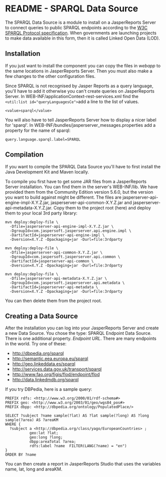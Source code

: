 # README - SPARQL Data Source
The SPARQL Data Source is a module to install on a JasperReports Server to connect queries to public SPARQL endpoints according to the [W3C SPARQL Protocol specification](http://www.w3.org/TR/sparql11-protocol/). When governments are launching projects to make data available in this form, then it is called Linked Open Data (LOD).

## Installation
If you just want to install the component you can copy the files in *webapp* to the same locations in JasperReports Server. Then you must also make a few changes to the other configuration files.

Since SPARQL is not recognised by Jasper Reports as a query language, you'll have to add it otherwise you can't create queries on JasperReports Server. In WEB-INF/applicationContext-rest-services.xml find the `<util:list id="queryLanguagesCe">`add a line to the list of values.
```
<value>sparql</value>
```
You will also have to tell JasperReports Server how to display a nicer label for 'sparql'. In WEB-INF/bundles/jasperserver_messages.properties add a property for the name of sparql:
```
query.language.sparql.label=SPARQL
```

## Compilation
If you want to compile the SPARQL Data Source you'll have to first install the Java Development Kit and Maven locally.

To compile you first have to get some JAR files from a JasperReports Server installation. You can find them in the server's WEB-INF/lib. We have provided them from the Community Edition version 5.6.0, but the version you want to build against might be different. The files are jasperserver-api-engine-impl-X.Y.Z.jar, jasperserver-api-common-X.Y.Z.jar and jasperserver-api-metadata-X.Y.Z.jar. Copy them to the project root (here) and deploy them to your local 3rd party library:

```
mvn deploy:deploy-file \
  -Dfile=jasperserver-api-engine-impl-X.Y.Z.jar \
  -DgroupId=com.jaspersoft.jasperserver.api.engine.impl \
  -DartifactId=jasperserver-api-engine-impl \
  -Dversion=X.Y.Z -Dpackaging=jar -Durl=file:3rdparty

mvn deploy:deploy-file \
  -Dfile=jasperserver-api-common-X.Y.Z.jar \
  -DgroupId=com.jaspersoft.jasperserver.api.common \
  -DartifactId=jasperserver-api-common \
  -Dversion=X.Y.Z -Dpackaging=jar -Durl=file:3rdparty

mvn deploy:deploy-file \
  -Dfile=jasperserver-api-metadata-X.Y.Z.jar \
  -DgroupId=com.jaspersoft.jasperserver.api.metadata \
  -DartifactId=jasperserver-api-metadata \
  -Dversion=X.Y.Z -Dpackaging=jar -Durl=file:3rdparty
```
You can then delete them from the project root.

## Creating a Data Source

After the installation you can log into your JasperReports Server and create a new Data Source. You chose the type: SPARQL Endpoint Data Source. There is one additional property. *Endpoint URL*. There are many endpoints in the world. Try one of these:

* http://dbpedia.org/sparql
* http://semantic.eea.europa.eu/sparql
* http://geo.linkeddata.es/sparql
* http://services.data.gov.uk/transport/sparql
* http://www.fao.org/figis/flod/endpoint/flod
* http://data.linkedmdb.org/sparql

If you try DBPedia, here is a sample query:

```
PREFIX rdfs: <http://www.w3.org/2000/01/rdf-schema#>
PREFIX geo: <http://www.w3.org/2003/01/geo/wgs84_pos#>
PREFIX dbpp: <http://dbpedia.org/ontology/PopulatedPlace/>

SELECT ?subject ?name sample(?lat) AS ?lat sample(?long) AS ?long sample(?area) AS ?areaKM
WHERE {
  ?subject a <http://dbpedia.org/class/yago/EuropeanCountries> ;
           geo:lat ?lat;
           geo:long ?long;
           dbpp:areaTotal ?area;
           rdfs:label ?name  FILTER(LANG(?name) = "en")
}
ORDER BY ?name
```

You can then create a report in JasperReports Studio that uses the variables name, lat, long and areaKM.
